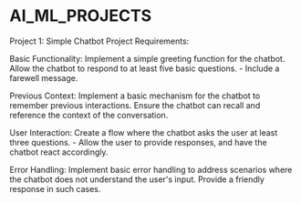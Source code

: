# AI_ML_PROJECTS
Project 1: Simple Chatbot Project Requirements:

Basic Functionality:
Implement a simple greeting function for the chatbot.
Allow the chatbot to respond to at least five basic questions. - Include a farewell message.

Previous Context:
Implement a basic mechanism for the chatbot to remember previous interactions.
Ensure the chatbot can recall and reference the context of the conversation.

User Interaction:
Create a flow where the chatbot asks the user at least three questions. - Allow the user to provide responses, and have the chatbot react accordingly.

Error Handling:
Implement basic error handling to address scenarios where the chatbot does not understand the user's input.
Provide a friendly response in such cases.
